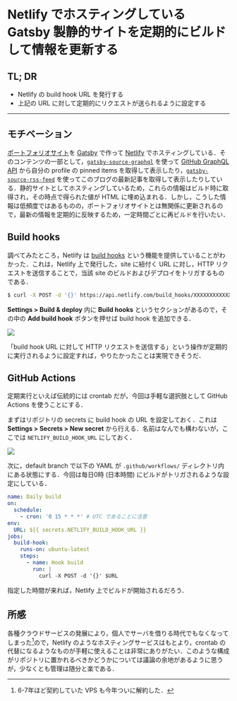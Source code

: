 # Netlify でホスティングしている Gatsby 製静的サイトを定期的にビルドして情報を更新する

## TL; DR

- Netlify の build hook URL を発行する
- 上記の URL に対して定期的にリクエストが送られるように設定する

---

## モチベーション

[ポートフォリオサイト](https://ryota-ka.me/)を [Gatsby](https://gatsbyjs.com/) で作って [Netlify](https://www.netlify.com/) でホスティングしている．そのコンテンツの一部として，[`gatsby-source-graphql`](https://www.gatsbyjs.com/plugins/gatsby-source-graphql/) を使って [GitHub GraphQL API](https://docs.github.com/en/free-pro-team@latest/graphql) から自分の profile の pinned items を取得して表示したり，[`gatsby-source-rss-feed`](https://www.gatsbyjs.com/plugins/gatsby-source-rss-feed/) を使ってこのブログの最新記事を取得して表示したりしている．静的サイトとしてホスティングしているため，これらの情報はビルド時に取得され，その時点で得られた値が HTML に埋め込まれる．しかし，こうした情報は低頻度ではあるものの，ポートフォリオサイトとは無関係に更新されるので，最新の情報を定期的に反映するため，一定時間ごとに再ビルドを行いたい．

## Build hooks

調べてみたところ，Netlify は [build hooks](https://docs.netlify.com/configure-builds/build-hooks/) という機能を提供していることがわかった．これは，Netlify 上で発行した，site に紐付く URL に対し，HTTP リクエストを送信することで，当該 site のビルドおよびデプロイをトリガするものである．

```sh
$ curl -X POST -d '{}' https://api.netlify.com/build_hooks/XXXXXXXXXXXXXXX
```

**Settings > Build & deploy** 内に **Build hooks** というセクションがあるので，その中の **Add build hook** ボタンを押せば build hook を追加できる．

![](https://gyazo.com/083a4d3358e3712115244890b1823aae.png)

「build hook URL に対して HTTP リクエストを送信する」という操作が定期的に実行されるように設定すれば，やりたかったことは実現できそうだ．

## GitHub Actions

定期実行といえば伝統的には crontab だが，今回は手軽な選択肢として GitHub Actions を使うことにする．

まずはリポジトリの secrets に build hook の URL を設定しておく．これは **Settings > Secrets > New secret** から行える．名前はなんでも構わないが，ここでは `NETLIFY_BUILD_HOOK_URL` にしておく．

![](https://gyazo.com/d548ba8a8d604e7cb019fd65802472f4.png)

次に，default branch で以下の YAML が `.github/workflows/` ディレクトリ内にある状態にする．今回は毎日0時 (日本時間) にビルドがトリガされるような設定にしている．

```yaml
name: Daily build
on:
  schedule:
    - cron: '0 15 * * *' # UTC であることに注意
env:
  URL: ${{ secrets.NETLIFY_BUILD_HOOK_URL }}
jobs:
  build-hook:
    runs-on: ubuntu-latest
    steps:
      - name: Hook build
        run: |
          curl -X POST -d '{}' $URL
```

指定した時間が来れば，Netlify 上でビルドが開始されるだろう．

## 所感

各種クラウドサービスの発展により，個人でサーバを借りる時代でもなくなってしまった[^1]ので，Netlify のようなホスティングサービスはもとより，crontab の代替になるようなものが手軽に使えることは非常にありがたい．このような構成がリポジトリに置かれるべきかどうかについては議論の余地があるように思うが，少なくとも管理は随分と楽である．

[^1]: 6-7年ほど契約していた VPS も今年ついに解約した．
